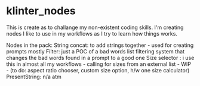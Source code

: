 # klinter_nodes
 This is create as to challange my non-existent coding skills.
 I'm creating nodes I like to use in my workflows as I try to learn how things works.

Nodes in the pack:
String concat: to add strings together - used for creating prompts mostly
Filter: just a POC of a bad words list filtering system that changes the bad words found in a prompt to a good one
Size selector : i use this in almost all my workflows - calling for sizes from an external list - WIP - 
 (to do: aspect ratio chooser, custom size option, h/w one size calculator)
PresentString: n/a atm
